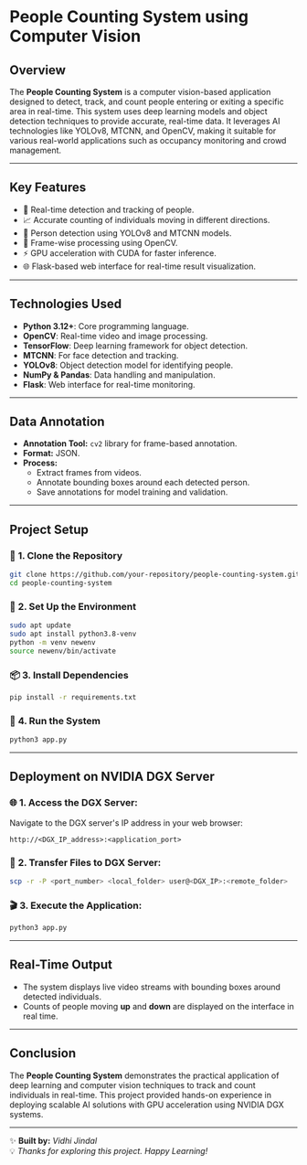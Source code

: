 # **People Counting System using Computer Vision**  

## **Overview**  
The **People Counting System** is a computer vision-based application designed to detect, track, and count people entering or exiting a specific area in real-time. This system uses deep learning models and object detection techniques to provide accurate, real-time data. It leverages AI technologies like YOLOv8, MTCNN, and OpenCV, making it suitable for various real-world applications such as occupancy monitoring and crowd management.  

---

## **Key Features**  
- 🚶 Real-time detection and tracking of people.  
- 📈 Accurate counting of individuals moving in different directions.  
- 🏃 Person detection using YOLOv8 and MTCNN models.  
- 🎥 Frame-wise processing using OpenCV.  
- ⚡ GPU acceleration with CUDA for faster inference.  
- 🌐 Flask-based web interface for real-time result visualization.  

---

## **Technologies Used**  
- **Python 3.12+**: Core programming language.  
- **OpenCV**: Real-time video and image processing.  
- **TensorFlow**: Deep learning framework for object detection.  
- **MTCNN**: For face detection and tracking.  
- **YOLOv8**: Object detection model for identifying people.  
- **NumPy & Pandas**: Data handling and manipulation.  
- **Flask**: Web interface for real-time monitoring.  

---

## **Data Annotation**  
- **Annotation Tool:** `cv2` library for frame-based annotation.  
- **Format:** JSON.  
- **Process:**  
  - Extract frames from videos.  
  - Annotate bounding boxes around each detected person.  
  - Save annotations for model training and validation.  

---

## **Project Setup**  

### 🔄 **1. Clone the Repository**  
```bash
git clone https://github.com/your-repository/people-counting-system.git
cd people-counting-system
```  

### 💾 **2. Set Up the Environment**  
```bash
sudo apt update
sudo apt install python3.8-venv
python -m venv newenv
source newenv/bin/activate
```  

### 📦 **3. Install Dependencies**  
```bash
pip install -r requirements.txt
```  

### 🚀 **4. Run the System**  
```bash
python3 app.py
```  

---

## **Deployment on NVIDIA DGX Server**  

### 🌐 **1. Access the DGX Server:**  
Navigate to the DGX server's IP address in your web browser:  
```plaintext
http://<DGX_IP_address>:<application_port>
```  

### 📂 **2. Transfer Files to DGX Server:**  
```bash
scp -r -P <port_number> <local_folder> user@<DGX_IP>:<remote_folder>
```  

### 🎬 **3. Execute the Application:**  
```bash
python3 app.py
```  

---

## **Real-Time Output**  
- The system displays live video streams with bounding boxes around detected individuals.  
- Counts of people moving **up** and **down** are displayed on the interface in real time.  

---

## **Conclusion**  
The **People Counting System** demonstrates the practical application of deep learning and computer vision techniques to track and count individuals in real-time. This project provided hands-on experience in deploying scalable AI solutions with GPU acceleration using NVIDIA DGX systems.  

---

✨ **Built by:** *Vidhi Jindal*  
💡 *Thanks for exploring this project. Happy Learning!*  
